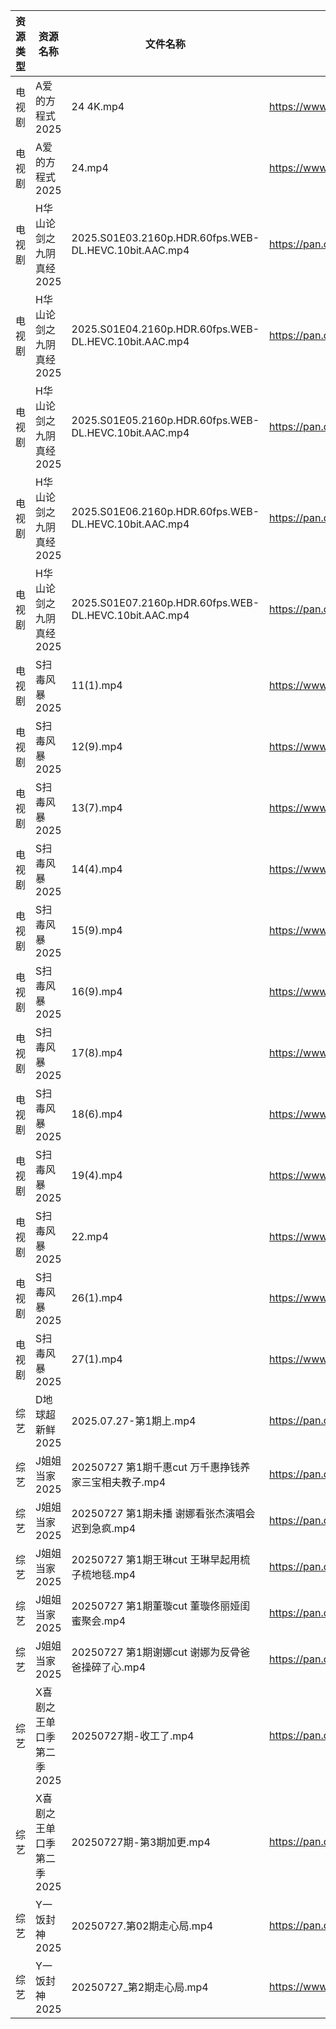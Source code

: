 | 资源类型 | 资源名称            | 文件名称                                                  | 分享链接                                 | 更新时间                |
| ---- | --------------- | ----------------------------------------------------- | ------------------------------------ | ------------------- |
| 电视剧  | A爱的方程式2025      | 24 4K.mp4                                             | https://www.alipan.com/s/pFZ3c9hZTrv | 2025-07-27 16:01:53 |
| 电视剧  | A爱的方程式2025      | 24.mp4                                                | https://www.alipan.com/s/pFZ3c9hZTrv | 2025-07-27 14:01:53 |
| 电视剧  | H华山论剑之九阴真经2025  | 2025.S01E03.2160p.HDR.60fps.WEB-DL.HEVC.10bit.AAC.mp4 | https://pan.quark.cn/s/879b23ff8f48  | 2025-07-27 01:21:30 |
| 电视剧  | H华山论剑之九阴真经2025  | 2025.S01E04.2160p.HDR.60fps.WEB-DL.HEVC.10bit.AAC.mp4 | https://pan.quark.cn/s/879b23ff8f48  | 2025-07-27 01:21:26 |
| 电视剧  | H华山论剑之九阴真经2025  | 2025.S01E05.2160p.HDR.60fps.WEB-DL.HEVC.10bit.AAC.mp4 | https://pan.quark.cn/s/879b23ff8f48  | 2025-07-27 01:21:18 |
| 电视剧  | H华山论剑之九阴真经2025  | 2025.S01E06.2160p.HDR.60fps.WEB-DL.HEVC.10bit.AAC.mp4 | https://pan.quark.cn/s/879b23ff8f48  | 2025-07-27 01:21:09 |
| 电视剧  | H华山论剑之九阴真经2025  | 2025.S01E07.2160p.HDR.60fps.WEB-DL.HEVC.10bit.AAC.mp4 | https://pan.quark.cn/s/879b23ff8f48  | 2025-07-27 01:21:04 |
| 电视剧  | S扫毒风暴2025       | 11(1).mp4                                             | https://www.alipan.com/s/xJVHLWPiXhk | 2025-07-27 18:02:39 |
| 电视剧  | S扫毒风暴2025       | 12(9).mp4                                             | https://www.alipan.com/s/xJVHLWPiXhk | 2025-07-27 18:02:39 |
| 电视剧  | S扫毒风暴2025       | 13(7).mp4                                             | https://www.alipan.com/s/xJVHLWPiXhk | 2025-07-27 18:02:38 |
| 电视剧  | S扫毒风暴2025       | 14(4).mp4                                             | https://www.alipan.com/s/xJVHLWPiXhk | 2025-07-27 18:02:37 |
| 电视剧  | S扫毒风暴2025       | 15(9).mp4                                             | https://www.alipan.com/s/xJVHLWPiXhk | 2025-07-27 18:02:37 |
| 电视剧  | S扫毒风暴2025       | 16(9).mp4                                             | https://www.alipan.com/s/xJVHLWPiXhk | 2025-07-27 18:02:36 |
| 电视剧  | S扫毒风暴2025       | 17(8).mp4                                             | https://www.alipan.com/s/xJVHLWPiXhk | 2025-07-27 18:02:35 |
| 电视剧  | S扫毒风暴2025       | 18(6).mp4                                             | https://www.alipan.com/s/xJVHLWPiXhk | 2025-07-27 18:02:35 |
| 电视剧  | S扫毒风暴2025       | 19(4).mp4                                             | https://www.alipan.com/s/xJVHLWPiXhk | 2025-07-27 18:02:34 |
| 电视剧  | S扫毒风暴2025       | 22.mp4                                                | https://www.alipan.com/s/xJVHLWPiXhk | 2025-07-27 18:02:34 |
| 电视剧  | S扫毒风暴2025       | 26(1).mp4                                             | https://www.alipan.com/s/xJVHLWPiXhk | 2025-07-27 18:02:33 |
| 电视剧  | S扫毒风暴2025       | 27(1).mp4                                             | https://www.alipan.com/s/xJVHLWPiXhk | 2025-07-27 18:02:32 |
| 综艺   | D地球超新鲜2025      | 2025.07.27-第1期上.mp4                                   | https://pan.quark.cn/s/a601a689d140  | 2025-07-27 16:41:10 |
| 综艺   | J姐姐当家2025       | 20250727 第1期千惠cut 万千惠挣钱养家三宝相夫教子.mp4                   | https://pan.quark.cn/s/b9e3aa93f086  | 2025-07-27 16:42:07 |
| 综艺   | J姐姐当家2025       | 20250727 第1期未播 谢娜看张杰演唱会迟到急疯.mp4                       | https://pan.quark.cn/s/b9e3aa93f086  | 2025-07-27 16:42:04 |
| 综艺   | J姐姐当家2025       | 20250727 第1期王琳cut 王琳早起用梳子梳地毯.mp4                      | https://pan.quark.cn/s/b9e3aa93f086  | 2025-07-27 16:42:01 |
| 综艺   | J姐姐当家2025       | 20250727 第1期董璇cut 董璇佟丽娅闺蜜聚会.mp4                       | https://pan.quark.cn/s/b9e3aa93f086  | 2025-07-27 16:42:10 |
| 综艺   | J姐姐当家2025       | 20250727 第1期谢娜cut 谢娜为反骨爸爸操碎了心.mp4                     | https://pan.quark.cn/s/b9e3aa93f086  | 2025-07-27 16:41:57 |
| 综艺   | X喜剧之王单口季第二季2025 | 20250727期-收工了.mp4                                     | https://pan.quark.cn/s/b5da5deaaa44  | 2025-07-27 16:45:11 |
| 综艺   | X喜剧之王单口季第二季2025 | 20250727期-第3期加更.mp4                                   | https://pan.quark.cn/s/b5da5deaaa44  | 2025-07-27 16:45:06 |
| 综艺   | Y一饭封神2025       | 20250727.第02期走心局.mp4                                  | https://pan.quark.cn/s/0cbaf99cbe84  | 2025-07-27 16:45:24 |
| 综艺   | Y一饭封神2025       | 20250727_第2期走心局.mp4                                   | https://www.alipan.com/s/w4Qpfj6YdVw | 2025-07-27 16:03:38 |
